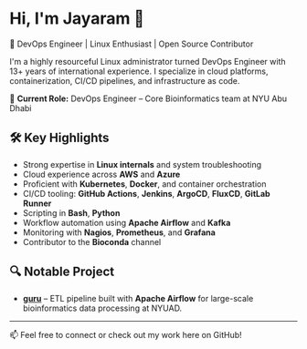 # Hi, I'm Jayaram 👋

🚀 DevOps Engineer | Linux Enthusiast | Open Source Contributor

I'm a highly resourceful Linux administrator turned DevOps Engineer with 13+ years of international experience. I specialize in cloud platforms, containerization, CI/CD pipelines, and infrastructure as code.

💼 **Current Role:** DevOps Engineer – Core Bioinformatics team at NYU Abu Dhabi

## 🛠️ Key Highlights
- Strong expertise in **Linux internals** and system troubleshooting  
- Cloud experience across **AWS** and **Azure**
- Proficient with **Kubernetes**, **Docker**, and container orchestration
- CI/CD tooling: **GitHub Actions**, **Jenkins**, **ArgoCD**, **FluxCD**, **GitLab Runner**
- Scripting in **Bash**, **Python**
- Workflow automation using **Apache Airflow** and **Kafka**
- Monitoring with **Nagios**, **Prometheus**, and **Grafana**
- Contributor to the **Bioconda** channel

## 🔍 Notable Project
- [**guru**](https://github.com/NYUAD-Core-Bioinformatics/guru) – ETL pipeline built with **Apache Airflow** for large-scale bioinformatics data processing at NYUAD.

---

📫 Feel free to connect or check out my work here on GitHub!
